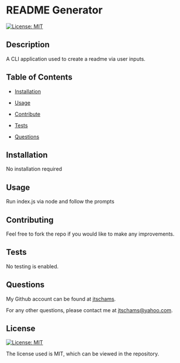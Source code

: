 # README Generator

[![License: MIT](https://img.shields.io/badge/License-MIT-yellow.svg)](https://opensource.org/licenses/MIT)

## Description

A CLI application used to create a readme via user inputs.

## Table of Contents

- [Installation](#Installation)

- [Usage](#Usage)

- [Contribute](#Contributing)

- [Tests](#Tests)

- [Questions](#Questions)

## Installation

No installation required

## Usage

Run index.js via node and follow the prompts

## Contributing

Feel free to fork the repo if you would like to make any improvements.

## Tests

No testing is enabled.

## Questions

My Github account can be found at [jtschams](https://github.com/jtschams).

For any other questions, please contact me at jtschams@yahoo.com.

## License
    
[![License: MIT](https://img.shields.io/badge/License-MIT-yellow.svg)](https://opensource.org/licenses/MIT)

The license used is MIT, which can be viewed in the repository.
